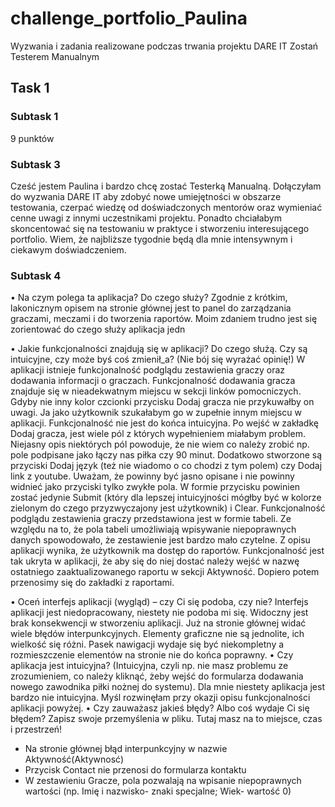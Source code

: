 # challenge_portfolio_Paulina
Wyzwania i zadania realizowane podczas trwania projektu DARE IT Zostań Testerem Manualnym

## Task 1 

### Subtask 1

9 punktów

### Subtask 3

Cześć jestem Paulina i bardzo chcę zostać Testerką Manualną. Dołączyłam do wyzwania DARE IT aby zdobyć nowe umiejętności w obszarze testowania, czerpać wiedzę od doświadczonych mentorów oraz wymieniać cenne uwagi z innymi uczestnikami projektu. Ponadto chciałabym skoncentować się na testowaniu w praktyce i stworzeniu interesującego portfolio. Wiem, że najbliższe tygodnie będą dla mnie intensywnym i ciekawym doświadczeniem.

### Subtask 4

•	Na czym polega ta aplikacja? Do czego służy?
Zgodnie z krótkim, lakonicznym opisem na stronie głównej jest to panel do zarządzania graczami, meczami i do tworzenia raportów. Moim zdaniem trudno jest się zorientować do czego służy aplikacja jedn

•	Jakie funkcjonalności znajdują się w aplikacji? Do czego służą. Czy są intuicyjne, czy może byś coś zmienił_a? (Nie bój się wyrażać opinię!)
W aplikacji istnieje funkcjonalność podglądu zestawienia graczy oraz dodawania informacji o graczach. 
Funkcjonalność dodawania gracza znajduje się w nieadekwatnym miejscu w sekcji linków pomocniczych. Gdyby nie inny kolor czcionki przycisku Dodaj gracza nie przykuwałby on uwagi. Ja jako użytkownik szukałabym go w zupełnie innym miejscu w aplikacji. Funkcjonalność nie jest do końca intuicyjna. Po wejść w zakładkę Dodaj gracza, jest wiele pól z których wypełnieniem miałabym problem. Niejasny opis niektórych pól powoduje, że nie wiem co należy zrobić np. pole podpisane jako łączy nas piłka czy 90 minut. Dodatkowo stworzone są przyciski Dodaj język (też nie wiadomo o co chodzi z tym polem) czy Dodaj link z youtube. Uważam, że powinny być jasno opisane i nie powinny widnieć jako przyciski tylko zwykłe pola. W formie przycisku powinien zostać jedynie Submit (który dla lepszej intuicyjności mógłby być w kolorze zielonym do czego przyzwyczajony jest użytkownik) i Clear. 
Funkcjonalność podglądu zestawienia graczy przedstawiona jest w formie tabeli. Ze względu na to, że pola tabeli umożliwiają wpisywanie niepoprawnych danych spowodowało, że zestawienie jest bardzo mało czytelne. 
Z opisu aplikacji wynika, że użytkownik ma dostęp do raportów. Funkcjonalność jest tak ukryta w aplikacji, że aby się do niej dostać należy wejść w nazwę ostatniego zaaktualizowanego raportu w sekcji Aktywność. Dopiero potem przenosimy się do zakładki z raportami.

•	Oceń interfejs aplikacji (wygląd) – czy Ci się podoba, czy nie?
Interfejs aplikacji jest niedopracowany, niestety nie podoba mi się. Widoczny jest brak konsekwencji w stworzeniu aplikacji. Już na stronie głównej widać wiele błędów interpunkcyjnych. Elementy graficzne nie są jednolite, ich wielkość się różni. Pasek nawigacji wydaje się być niekompletny a rozmieszczenie elementów na stronie nie do końca poprawny. 
•	Czy aplikacja jest intuicyjna? (Intuicyjna, czyli np. nie masz problemu ze zrozumieniem, co należy kliknąć, żeby wejść do formularza dodawania nowego zawodnika piłki nożnej do systemu).
Dla mnie niestety aplikacja jest bardzo nie intuicyjna. Myśl rozwinęłam przy okazji opisu funkcjonalności aplikacji powyżej. 
•	Czy zauważasz jakieś błędy? Albo coś wydaje Ci się błędem? Zapisz swoje przemyślenia w pliku. Tutaj masz na to miejsce, czas i przestrzeń!
- Na stronie głównej błąd interpunkcyjny w nazwie Aktywność(Aktywnosć)
- Przycisk Contact nie przenosi do formularza kontaktu
- W zestawieniu Gracze, pola pozwalają na wpisanie niepoprawnych wartości (np. Imię i nazwisko- znaki specjalne; Wiek- wartość 0)
